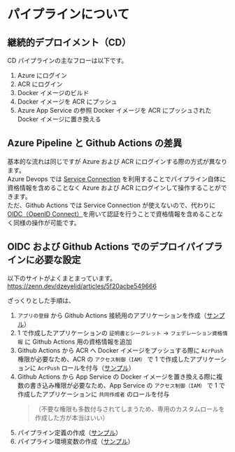 # パイプラインについて

## 継続的デプロイメント（CD）

CD パイプラインの主なフローは以下です。

1. Azure にログイン
1. ACR にログイン
1. Docker イメージのビルド
1. Docker イメージを ACR にプッシュ
1. Azure App Service の参照 Docker イメージを ACR にプッシュされた Docker イメージに置き換える

## Azure Pipeline と Github Actions の差異

基本的な流れは同じですが Azure および ACR にログインする際の方式が異なります。  
Azure Devops では [Service Connection](https://learn.microsoft.com/ja-jp/azure/devops/pipelines/library/service-endpoints?view=azure-devops) を利用することでパイプライン自体に資格情報を含めることなく Azure および ACR にログインして操作することができます。  
ただ、Github Actions では Service Connection が使えないので、代わりに [OIDC（OpenID Connect）](https://learn.microsoft.com/en-us/azure/developer/github/connect-from-azure-openid-connect)を用いて認証を行うことで資格情報を含めることなく同様の操作が可能です。

## OIDC および Github Actions でのデプロイパイプラインに必要な設定

以下のサイトがよくまとまっています。  
https://zenn.dev/dzeyelid/articles/5f20acbe549666

ざっくりとした手順は、

1. `アプリの登録` から Github Actions 接続用のアプリケーションを作成（[サンプル](https://portal.azure.com/#view/Microsoft_AAD_RegisteredApps/ApplicationMenuBlade/~/Overview/appId/0d79736c-ccb7-4a8e-bef2-8da9945992af/isMSAApp~/false)）
1. 1 で作成したアプリケーションの `証明書とシークレット` → `フェデレーション資格情報` に Github Actions 用の資格情報を追加
1. Github Actions から ACR へ Docker イメージをプッシュする際に `AcrPush` 権限が必要なため、ACR の `アクセス制御（IAM）` で 1 で作成したアプリケーションに `AcrPush` ロールを付与（[サンプル](https://portal.azure.com/#@monoworks.co.jp/resource/subscriptions/dc3edebd-5216-4877-ac8e-c874c36be146/resourceGroups/rg-monoworks/providers/Microsoft.ContainerRegistry/registries/monoworksacr/users)）
1. Github Actions から App Service の Docker イメージを置き換える際に複数の書き込み権限が必要なため、App Service の `アクセス制御（IAM）` で 1 で作成したアプリケーションに `共同作成者` のロールを付与
   > （不要な権限も多数付与されてしまうため、専用のカスタムロールを作成した方が本当はいい）
1. パイプライン定義の作成（[サンプル](../.github/workflows/build-and-deploy-dev.yml)）
1. パイプライン環境変数の作成（[サンプル](https://github.com/monoworks-develop/ito-chatbot-ui/settings/environments/4766401040/edit)）

